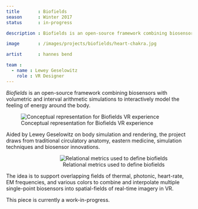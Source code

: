 ```yaml
---
title       : Biofields
season      : Winter 2017
status      : in-progress

description : Biofields is an open-source framework combining biosensors with custom volumetric and interval arithmetic simulations to interactively model the feeling of energy around the body.

image       : /images/projects/biofields/heart-chakra.jpg

artist      : hannes bend

team :
  - name : Lewey Geselowitz
    role : VR Designer
---
```


*Biofields* is an open-source framework combining biosensors with volumetric and interval arithmetic simulations to interactively model the feeling of energy around the body.

<figure>
	<img src="/images/projects/biofields/heart-chakra.jpg" alt="Conceptual representation for Biofields VR experience" />
	<figcaption>Conceptual representation for Biofields VR experience</figcaption>
</figure>

Aided by Lewey Geselowitz on body simulation and rendering, the project draws from traditional circulatory anatomy, eastern medicine, simulation techniques and biosensor innovations.

<figure style="width: 100%; text-align: center;">
	<img src="/images/projects/biofields/metrics.jpg" alt="Relational metrics used to define biofields" style="max-width: 360px;" />
	<figcaption>Relational metrics used to define biofields</figcaption>
</figure>

The idea is to support overlapping fields of thermal, photonic, heart-rate, EM frequencies, and various colors to combine and interpolate multiple single-point biosensors into spatial-fields of real-time imagery in VR.

This piece is currently a work-in-progress.